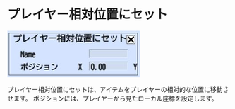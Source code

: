 # プレイヤー相対位置にセット

![SetPosRelativePlayer](img/SetPosRelativePlayer.jpg)

プレイヤー相対位置にセットは、アイテムをプレイヤーの相対的な位置に移動させます。
ポジションには、プレイヤーから見たローカル座標を設定します。

